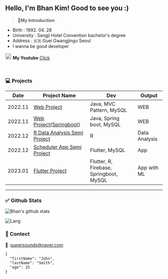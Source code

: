 <!-- Main -->
## Hello, I'm Bhan Kim! Good to see you :) 



<!-- Intro  -->
>:person_in_tuxedo:**My Introduction**
- Birth : 1992. 04. 28 
- University : Sangji Hotel Convention bachelor's degree
- Address : :kr: Guei Gwangjingu Seoul
- I wanna be good developer

<!-- Link of your pages.(ex : youtube, discord anyway) -->
<img src =https://cdn-icons-png.flaticon.com/512/1384/1384060.png width = 20,m height = 20 > **My Youtube** [Click](https://www.youtube.com/channel/UCmJ7ZCRGywbycqbiz22Trjg)

<br>

<!-- What I made project -->
### :computer:   **Projects**

  |Date|Project Name|Dev|Output|
  |-----|-----|-----|-----|  
  |2022.11|[Web Project](linkf란)|Java, MVC Pattern, MySQL|WEB|
  |2022.11|[Web Project(Springboot)](link란)|Java, Spring boot, MySQL|WEB|
  |2022.12|[R Data Analysis Semi Project](link)|R|Data Analysis|
  |2022.12|[Scheduler App Semi Project](link란)|Flutter, MySQL|App|
  |2023.01|[Flutter Project](link란)|Flutter, R, Firebase, Springboot, MySQL|App with ML|
  
  ___
  
  <!-- My Github Stats. if you want change theme search github theme and then apply that. -->
  ### :white_check_mark: **Github Stats**
  
  ![Bhan's github stats](https://github-readme-stats.vercel.app/api?username=BhanKim&show_icons=true&theme=highcontrast)
  
  ![Lang](https://github-readme-stats.vercel.app/api/top-langs?username=BhanKim&show_icons=true&theme=highcontrast)

### :postbox: Contect
:e-mail: :supersounds@naver.com


<!-- test page -->
```
{
  "firstName": "John",
  "lastName": "Smith",
  "age": 25
}
```


<!--
**BhanKim/BhanKim** is a ✨ _special_ ✨ repository because its `README.md` (this file) appears on your GitHub profile.

Here are some ideas to get you started:

- 🔭 I’m currently working on ...
- 🌱 I’m currently learning ...
- 👯 I’m looking to collaborate on ...
- 🤔 I’m looking for help with ...
- 💬 Ask me about ...
- 📫 How to reach me: ...
- 😄 Pronouns: ...
- ⚡ Fun fact: ...

-->
